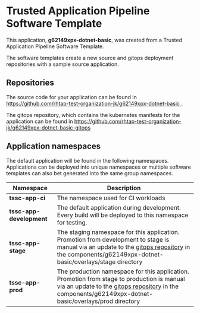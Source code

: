 # Trusted Application Pipeline Software Template

This application, **g62149xpx-dotnet-basic**, was created from a Trusted Application Pipeline Software Template.

The software templates create a new source and gitops deployment repositories with a sample source application. 

## Repositories

The source code for your application can be found in [https://github.com/rhtap-test-organization-jk/g62149xpx-dotnet-basic ](https://github.com/rhtap-test-organization-jk/g62149xpx-dotnet-basic ).
 
The gitops repository, which contains the kubernetes manifests for the application can be found in 
[https://github.com/rhtap-test-organization-jk/g62149xpx-dotnet-basic-gitops ](https://github.com/rhtap-test-organization-jk/g62149xpx-dotnet-basic-gitops ) 

## Application namespaces 

The default application will be found in the following namespaces. Applications can be deployed into unique namespaces or multiple software templates can also bet generated into the same group namespaces.  

|  Namespace   |  Description   |  
| -------- | -------- |
| **tssc-app-ci** | The namespace used for CI workloads |
| **tssc-app-development** | The default application during development. Every build will be deployed to this namespace for testing. |
| **tssc-app-stage** | The staging namespace for this application. Promotion from development to stage is manual via an update to the [gitops repository](https://github.com/rhtap-test-organization-jk/g62149xpx-dotnet-basic-gitops ) in the components/g62149xpx-dotnet-basic/overlays/stage directory |
| **tssc-app-prod** | The production namespace for this application. Promotion from stage to production is manual via an update to the [gitops repository](https://github.com/rhtap-test-organization-jk/g62149xpx-dotnet-basic-gitops ) in the components/g62149xpx-dotnet-basic/overlays/prod directory |